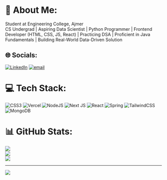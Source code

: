 # 💫 About Me:
Student at Engineering College, Ajmer<br> CS Undergrad | Aspiring Data Scientist | Python Programmer | Frontend Developer (HTML, CSS, JS, React) | Practicing DSA | Proficient in Java Fundamentals | Building Real-World Data-Driven Solution 


## 🌐 Socials:
[![LinkedIn](https://img.shields.io/badge/LinkedIn-%230077B5.svg?logo=linkedin&logoColor=white)](https://linkedin.com/in/www.linkedin.com/in/aditya-singh-5a8245239) [![email](https://img.shields.io/badge/Email-D14836?logo=gmail&logoColor=white)](mailto:eagerruddy@gmail.com) 

# 💻 Tech Stack:
![CSS3](https://img.shields.io/badge/css3-%231572B6.svg?style=for-the-badge&logo=css3&logoColor=white) ![Vercel](https://img.shields.io/badge/vercel-%23000000.svg?style=for-the-badge&logo=vercel&logoColor=white) ![NodeJS](https://img.shields.io/badge/node.js-6DA55F?style=for-the-badge&logo=node.js&logoColor=white) ![Next JS](https://img.shields.io/badge/Next-black?style=for-the-badge&logo=next.js&logoColor=white) ![React](https://img.shields.io/badge/react-%2320232a.svg?style=for-the-badge&logo=react&logoColor=%2361DAFB) ![Spring](https://img.shields.io/badge/spring-%236DB33F.svg?style=for-the-badge&logo=spring&logoColor=white) ![TailwindCSS](https://img.shields.io/badge/tailwindcss-%2338B2AC.svg?style=for-the-badge&logo=tailwind-css&logoColor=white) ![MongoDB](https://img.shields.io/badge/MongoDB-%234ea94b.svg?style=for-the-badge&logo=mongodb&logoColor=white)
# 📊 GitHub Stats:
![](https://github-readme-stats.vercel.app/api?username=adityasingh2004&theme=dark&hide_border=false&include_all_commits=false&count_private=false)<br/>
![](https://nirzak-streak-stats.vercel.app/?user=adityasingh2004&theme=dark&hide_border=false)<br/>
![](https://github-readme-stats.vercel.app/api/top-langs/?username=adityasingh2004&theme=dark&hide_border=false&include_all_commits=false&count_private=false&layout=compact)

---
[![](https://visitcount.itsvg.in/api?id=adityasingh2004&icon=0&color=0)](https://visitcount.itsvg.in)

<!-- Proudly created with GPRM ( https://gprm.itsvg.in ) -->
